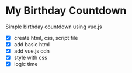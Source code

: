 # My Birthday Countdown

Simple birthday countdown using vue.js

- [x] create html, css, script file
- [x] add basic html
- [x] add vue.js cdn
- [x] style with css
- [x] logic time
